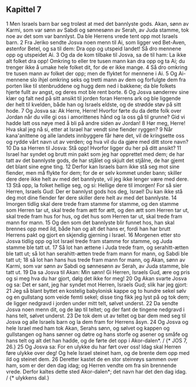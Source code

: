 ## Kapittel 7

1 Men Israels barn bar seg troløst at med det bannlyste gods. Akan, sønn av Karmi, som var sønn av Sabdi og sønnesønn av Serah, av Juda stamme, tok noe av det som var bannlyst. Da ble Herrens vrede tent opp mot Israels barn.
2 Fra Jeriko sendte Josva noen menn til Ai, som ligger ved Bet-Aven, østenfor Betel, og sa til dem: Dra opp og utspeid landet! Så dro mennene opp og utspeidet Ai.
3 Og da de kom tilbake til Josva, sa de til ham: La ikke alt folket dra opp! Omkring to eller tre tusen mann kan dra opp og ta Ai; du trenger ikke å umake hele folket dit, for de er ikke mange.
4 Så dro omkring tre tusen mann av folket der opp; men de flyktet for mennene i Ai.
5 Og Ai-mennene slo ihjel omkring seks og tretti mann av dem og forfulgte dem fra porten like til stenbruddene og hugg dem ned i bakkene; da ble folkets hjerte fullt av angst, og deres mot ble rent borte.
6 Og Josva sønderrev sine klær og falt ned på sitt ansikt til jorden foran Herrens ark og ble liggende der helt til kvelden, både han og Israels eldste, og de strødde støv på sitt hode.
7 Og Josva sa: Ak Herre, Herre! Hvorfor førte du da dette folk over Jordan når du ville gi oss i amorittenes hånd og la oss gå til grunne? Gid vi hadde latt oss nøye med å bli på andre siden av Jordan!
8 Hør meg, Herre! Hva skal jeg nå si, etter at Israel har vendt sine fiender ryggen?
9 Når kana'anittene og alle landets innbyggere får høre det, vil de kringsette oss og rydde vårt navn ut av verden; og hva vil du da gjøre med ditt store navn?
10 Da sa Herren til Josva: Stå opp! Hvorfor ligger du her på ditt ansikt?
11 Israel har syndet og brutt min pakt som jeg har opprettet med dem; de har tatt av det bannlyste gods, de har stjålet og skjult det stjålne, de har gjemt det blant sine egne ting.
12 Derfor kan Israels barn ikke stå seg mot sine fiender, men må flykte for dem; for de er selv kommet under bann; skiller dere dere ikke helt av med det bannlyste, vil jeg ikke lenger være med dere.
13 Stå opp, la folket hellige seg, og si: Hellige dere til imorgen! For så sier Herren, Israels Gud: Der er bannlyst gods hos deg, Israel! Du kan ikke stå deg mot dine fiender før dere skiller dere helt av med det bannlyste.
14 Imorgen tidlig skal dere trede fram stamme for stamme, og den stamme som Herren tar ut, skal trede fram ætt for ætt, og den ætt som Herren tar ut, skal trede fram hus for hus, og det hus som Herren tar ut, skal trede fram mann for mann.
15 Og den som det bannlyste blir funnet hos, han skal brennes opp med ild, både han og alt det hans er, fordi han har brutt Herrens pakt og gjort en skjendig gjerning i Israel.
16 Morgenen etter sto Josva tidlig opp og lot Israel trede fram stamme for stamme, og Juda stamme ble tatt ut.
17 Så lot han ættene i Juda trede fram, og serahitt-ætten ble tatt ut; så lot han serahitt-ætten trede fram mann for mann, og Sabdi ble tatt ut;
18 så lot han hans hus trede fram mann for mann, og Akan, sønn av Karmi, som var sønn av Sabdi og sønnesønn av Serah, av Juda stamme, ble tatt ut.
19 Da sa Josva til Akan: Min sønn! Gi Herren, Israels Gud, ære og pris og si meg hva du har gjort, dølg det ikke for meg!
20 Og Akan svarte Josva og sa: Det er sant, jeg har syndet mot Herren, Israels Gud; slik har jeg gjort:
21 Jeg så blant byttet en kostelig babylonisk kappe og to hundre sekel sølv og en gullstang som veide femti sekel; disse ting fikk jeg lyst på og tok dem; de ligger nedgravd i jorden under mitt telt, sølvet underst.
22 Da sendte Josva noen menn dit, og de løp til teltet; og der fant de tingene nedgravd i hans telt, sølvet underst.
23 De tok dem ut av teltet og bar dem med seg til Josva og alle Israels barn og la dem fram for Herrens åsyn.
24 Og Josva og hele Israel med ham tok Akan, Serahs sønn, og sølvet og kappen og gullstangen og hans sønner og døtre og hans storfe og asener og småfe og hans telt og alt det han hadde, og de førte det opp i Akor-dalen*. / {* JOS 7, 26.}
25 Og Josva sa: For en ulykke du har ført over oss! Idag skal Herren føre ulykke over deg! Og hele Israel steinet ham, og de brente dem opp med ild og steinet dem.
26 Deretter kastet de en stor steinrøys sammen over ham, som er der den dag idag; og Herren vendte om fra sin brennende vrede. Derfor kaltes dette sted Akor-dalen*; det navn har det den dag idag. / {* ulykkens dal.}
